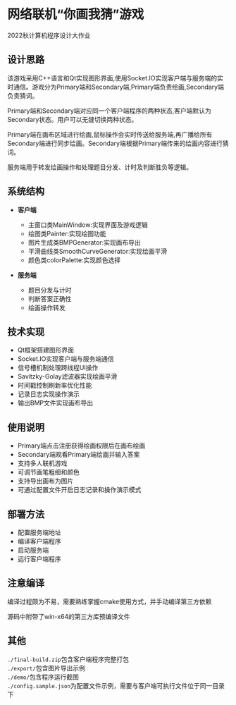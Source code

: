 # 网络联机“你画我猜”游戏

2022秋计算机程序设计大作业

## 设计思路

该游戏采用C++语言和Qt实现图形界面,使用Socket.IO实现客户端与服务端的实时通信。游戏分为Primary端和Secondary端,Primary端负责绘画,Secondary端负责猜词。

Primary端和Secondary端对应同一个客户端程序的两种状态,客户端默认为Secondary状态。用户可以无缝切换两种状态。 

Primary端在画布区域进行绘画,鼠标操作会实时传送给服务端,再广播给所有Secondary端进行同步绘画。Secondary端根据Primary端传来的绘画内容进行猜词。

服务端用于转发绘画操作和处理题目分发、计时及判断胜负等逻辑。

## 系统结构

- **客户端**
  - 主窗口类MainWindow:实现界面及游戏逻辑  
  - 绘图类Painter:实现绘图功能
  - 图片生成类BMPGenerator:实现画布导出 
  - 平滑曲线类SmoothCurveGenerator:实现绘画平滑
  - 颜色类colorPalette:实现颜色选择

- **服务端** 
  - 题目分发与计时
  - 判断答案正确性
  - 绘画操作转发

## 技术实现

- Qt框架搭建图形界面
- Socket.IO实现客户端与服务端通信  
- 信号槽机制处理跨线程UI操作
- Savitzky-Golay滤波器实现绘画平滑
- 时间戳控制刷新率优化性能
- 记录日志实现操作演示
- 输出BMP文件实现画布导出

## 使用说明

- Primary端点击注册获得绘画权限后在画布绘画
- Secondary端观看Primary端绘画并输入答案
- 支持多人联机游戏
- 可调节画笔粗细和颜色  
- 支持导出画布为图片
- 可通过配置文件开启日志记录和操作演示模式

## 部署方法

- 配置服务端地址
- 编译客户端程序
- 启动服务端
- 运行客户端程序

## 注意编译

编译过程颇为不易，需要熟练掌握cmake使用方式，并手动编译第三方依赖

源码中附带了win-x64的第三方库预编译文件

## 其他
`./final-build.zip`包含客户端程序完整打包  
`./export/`包含图片导出示例  
`./demo/`包含程序运行截图  
`./config.sample.json`为配置文件示例，需要与客户端可执行文件位于同一目录下